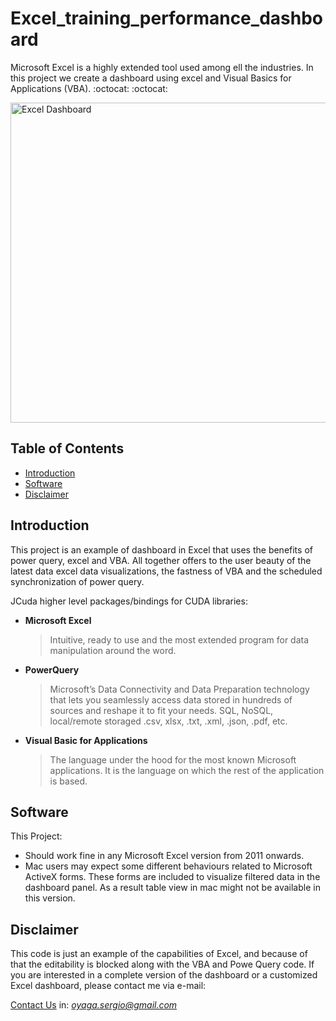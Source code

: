 # Excel_training_performance_dashboard
Microsoft Excel is a highly extended tool used among ell the industries. In this project we create a dashboard using 
excel and Visual Basics for Applications (VBA).  :octocat: :octocat:

<img src="https://github.com/SergioOyaga/Excel_training_performance_dashboard/blob/master/Data/Doc_images/Training_Performance_Dashboard_Employees-Excel-2022-07-18-20-06-54.gif" 
title="Excel Dashboard" alt="Excel Dashboard" width="1024" height="512" />

## Table of Contents

* [Introduction](#introduction)
* [Software](#software)
* [Disclaimer](#disclaimer)

## Introduction

This project is an example of dashboard in Excel that uses the benefits of power query, excel and VBA. 
All together offers to the user beauty of the latest data excel data visualizations, the fastness of VBA and the 
scheduled synchronization of power query.


JCuda higher level packages/bindings for CUDA libraries:

- **Microsoft Excel**

  > Intuitive, ready to use and the most extended program for data manipulation around the word.

- **PowerQuery**
  >  Microsoft’s Data Connectivity and Data Preparation technology that lets you seamlessly access data stored in 
hundreds of sources and reshape it to fit your needs. SQL, NoSQL, local/remote storaged .csv, xlsx, .txt, .xml, .json, .pdf, etc.

- **Visual Basic for Applications**
  > The language under the hood for the most known Microsoft applications. It is the language on which the rest of the 
application is based.


## Software
This Project:
- Should work fine in any Microsoft Excel version from 2011 onwards.
- Mac users may expect some different behaviours related to Microsoft ActiveX forms. These forms are included to 
visualize filtered data in the dashboard panel. As a result table view in mac might not be available in this version.

## Disclaimer
This code is just an example of the capabilities of Excel, and because of that the editability is blocked along with the 
VBA and Powe Query code. If you are interested in a complete version of the dashboard or a customized Excel dashboard, 
please contact me via e-mail:

[Contact Us](mailto:oyaga.sergio@gmail.com) in: [*oyaga.sergio@gmail.com*](mailto:oyaga.sergio@gmail.com)
